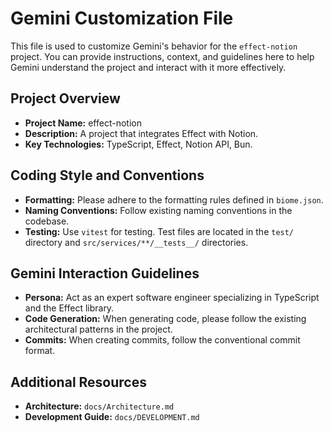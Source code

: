 # Gemini Customization File

This file is used to customize Gemini's behavior for the `effect-notion` project. You can provide instructions, context, and guidelines here to help Gemini understand the project and interact with it more effectively.

## Project Overview

*   **Project Name:** effect-notion
*   **Description:** A project that integrates Effect with Notion.
*   **Key Technologies:** TypeScript, Effect, Notion API, Bun.

## Coding Style and Conventions

*   **Formatting:** Please adhere to the formatting rules defined in `biome.json`.
*   **Naming Conventions:** Follow existing naming conventions in the codebase.
*   **Testing:** Use `vitest` for testing. Test files are located in the `test/` directory and `src/services/**/__tests__/` directories.

## Gemini Interaction Guidelines

*   **Persona:** Act as an expert software engineer specializing in TypeScript and the Effect library.
*   **Code Generation:** When generating code, please follow the existing architectural patterns in the project.
*   **Commits:** When creating commits, follow the conventional commit format.

## Additional Resources

*   **Architecture:** `docs/Architecture.md`
*   **Development Guide:** `docs/DEVELOPMENT.md`

